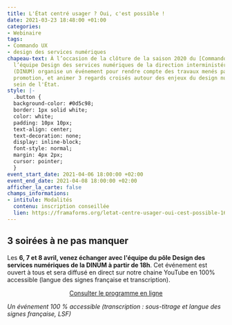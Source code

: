 ```yaml
---
title: L'État centré usager ? Oui, c'est possible !
date: 2021-03-23 18:48:00 +01:00
categories:
- Webinaire
tags:
- Commando UX
- design des services numériques
chapeau-text: À l’occasion de la clôture de la saison 2020 du [Commando UX](https://design.numerique.gouv.fr/commando-ux/),
  l’équipe Design des services numériques de la direction interministérielle du numérique
  (DINUM) organise un événement pour rendre compte des travaux menés par cette première
  promotion, et animer 3 regards croisés autour des enjeux du design numérique au
  sein de l'État.
style: |-
  .button {
  background-color: #0d5c98;
  border: 1px solid white;
  color: white;
  padding: 10px 10px;
  text-align: center;
  text-decoration: none;
  display: inline-block;
  font-style: normal;
  margin: 4px 2px;
  cursor: pointer;
  }
event_start_date: 2021-04-06 18:00:00 +02:00
event_end_date: 2021-04-08 18:00:00 +02:00
afficher_la_carte: false
champs_informations:
- intitule: Modalités
  contenu: inscription conseillée
  lien: https://framaforms.org/letat-centre-usager-oui-cest-possible-1613408477
---
```


## 3 soirées à ne pas manquer

Les **6, 7 et 8 avril, venez échanger avec l'équipe du pôle Design des services numériques de la DINUM à partir de 18h**. Cet événement est ouvert à tous et sera diffusé en direct sur notre chaine YouTube en 100% accessible (langue des signes française et transcription).

<p align="center"><a href="https://design.numerique.gouv.fr/articles/2021-03-21-evenement-design/" class="button" title="Consulter le programme en ligne - Lien externe">Consulter le programme en ligne</a></p>


*Un événement 100 % accessible (transcription : sous-titrage et langue des signes française, LSF)*